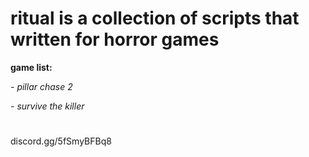 # ritual is a collection of scripts that written for horror games
**game list:**

*- pillar chase 2*

*- survive the killer*
#
discord.gg/5fSmyBFBq8
